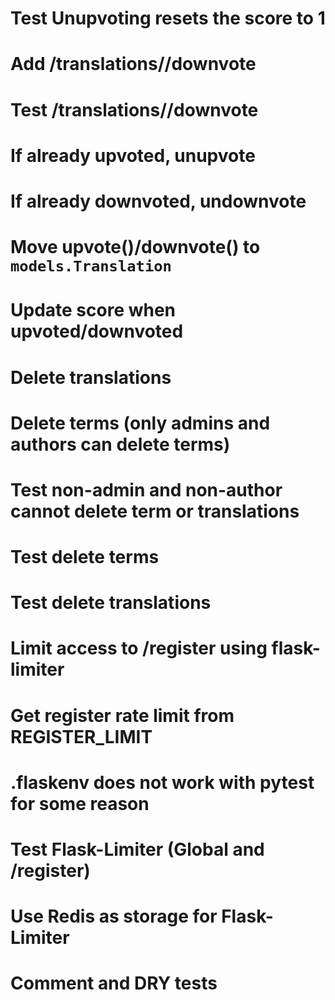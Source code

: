 # Test Unupvoting resets the score to 1


# Add /translations/<id>/downvote
# Test /translations/<id>/downvote

# If already upvoted, unupvote
# If already downvoted, undownvote

# Move upvote()/downvote() to `models.Translation`
# Update score when upvoted/downvoted

# Delete translations
# Delete terms (only admins and authors can delete terms)
# Test non-admin and non-author cannot delete term or translations
# Test delete terms
# Test delete translations

# Limit access to /register using flask-limiter
# Get register rate limit from REGISTER_LIMIT
# .flaskenv does not work with pytest for some reason
# Test Flask-Limiter (Global and /register)
# Use Redis as storage for Flask-Limiter
# Comment and DRY tests
